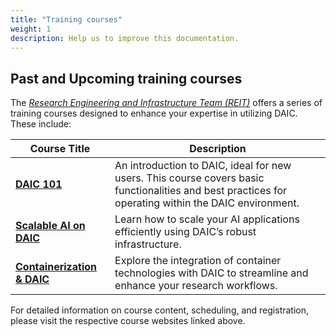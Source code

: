 ```yaml
---
title: "Training courses"
weight: 1
description: Help us to improve this documentation.
---
```


## Past and Upcoming training courses

The _[Research Engineering and Infrastructure Team (REIT)](https://reit.tudelft.nl/)_ offers a series of training courses designed to enhance your expertise in utilizing DAIC. These include:



| Course Title               | Description                                                                 | 
|----------------------------|-----------------------------------------------------------------------------|
| [**DAIC 101**](https://course-daic-101-reit-2c75fb79e7bd0bf6d52fe199ce61df2d3853439c2d.pages.ewi.tudelft.nl/)               | An introduction to DAIC, ideal for new users. This course covers basic functionalities and best practices for operating within the DAIC environment. | 
| [**Scalable AI on DAIC**](https://course-scalable-ai-101-on-daic-reit-269bd2bcab2a750403b5951dcf7.pages.ewi.tudelft.nl/)    | Learn how to scale your AI applications efficiently using DAIC’s robust infrastructure. |
| [**Containerization & DAIC**](https://course-containerization-on-daic-reit-67ea74b84e508ad65b86c20bf6.pages.ewi.tudelft.nl/) | Explore the integration of container technologies with DAIC to streamline and enhance your research workflows. | 




For detailed information on course content, scheduling, and registration, please visit the respective course websites linked above.